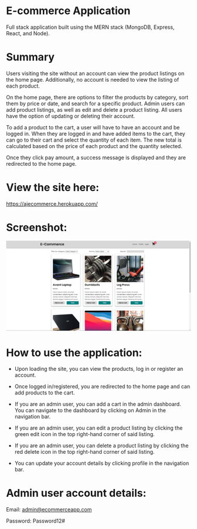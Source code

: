 # E-commerce Application

Full stack application built using the MERN stack (MongoDB, Express, React, and Node).

# Summary

Users visiting the site without an account can view the product listings on the home page. Additionally, no account is needed to view the listing of each product.

On the home page, there are options to filter the products by category, sort them by price or date, and search for a specific product. Admin users can add product listings, as well as edit and delete a product listing. All users have the option of updating or deleting their account.

To add a product to the cart, a user will have to have an account and be logged in. When they are logged in and have added items to the cart, they can go to their cart and select the quantity of each item. The new total is calculated based on the price of each product and the quantity selected.

Once they click pay amount, a success message is displayed and they are redirected to the home page.

# View the site here:

https://ajecommerce.herokuapp.com/

# Screenshot:

![ecommerce app](https://github.com/ajwilliamss/ecommerce-app/blob/main/ecommerce.png)

# How to use the application:

- Upon loading the site, you can view the products, log in or register an account.

- Once logged in/registered, you are redirected to the home page and can add products to the cart.

- If you are an admin user, you can add a cart in the admin dashboard. You can navigate to the dashboard by clicking on Admin in the navigation bar.

- If you are an admin user, you can edit a product listing by clicking the green edit icon in the top right-hand corner of said listing.

- If you are an admin user, you can delete a product listing by clicking the red delete icon in the top right-hand corner of said listing.

- You can update your account details by clicking profile in the navigation bar.

# Admin user account details:

Email: admin@ecommerceapp.com

Password: Password12#
